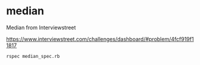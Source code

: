 median
======

Median from Interviewstreet

https://www.interviewstreet.com/challenges/dashboard/#problem/4fcf919f11817

`rspec median_spec.rb`